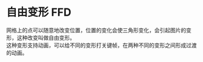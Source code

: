# 自由变形 FFD

网格上的点可以随意地改变位置，位置的变化会使三角形变化，会引起图片的变形，这种改变叫做自由变形。
<br>
这种变形支持动画，可以给不同的变形打关键帧，在两种不同的变形之间形成过渡的动画。